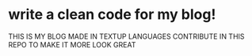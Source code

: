 # write a clean code for my blog!
THIS IS MY BLOG MADE IN TEXTUP LANGUAGES 
CONTRIBUTE IN THIS REPO TO MAKE IT MORE LOOK GREAT
